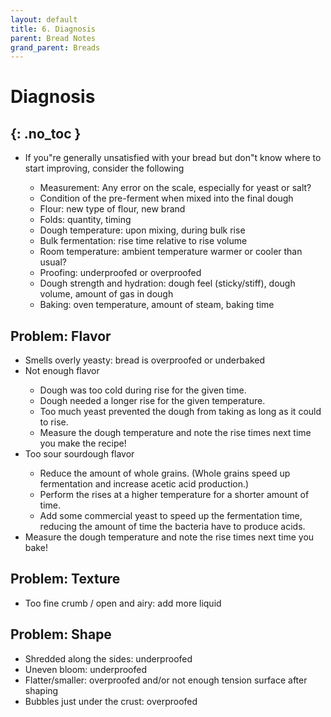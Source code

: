 ```yaml
---
layout: default
title: 6. Diagnosis
parent: Bread Notes
grand_parent: Breads
---
```


# Diagnosis
{: .no_toc }
---

<ul>
    <li>If you"re generally unsatisfied with your bread but don"t know where to start improving, consider the following</li>
    <ul>
        <li>Measurement: Any error on the scale, especially for yeast or salt? </li>
        <li>Condition of the pre-ferment when mixed into the final dough</li>
        <li>Flour: new type of flour, new brand</li>
        <li>Folds: quantity, timing</li>
        <li>Dough temperature: upon mixing, during bulk rise </li>
        <li>Bulk fermentation: rise time relative to rise volume</li>
        <li>Room temperature: ambient temperature warmer or cooler than usual?</li>
        <li>Proofing: underproofed or overproofed</li>
        <li>Dough strength and hydration: dough feel (sticky/stiff), dough volume, amount of gas in dough</li>
        <li>Baking: oven temperature, amount of steam, baking time</li>
    </ul>
</ul>

## Problem: Flavor

<ul>
    <li>Smells overly yeasty: bread is overproofed or underbaked</li>
    <li>Not enough flavor</li>
    <ul>
        <li>Dough was too cold during rise for the given time.</li>
        <li>Dough needed a longer rise for the given temperature.</li>
        <li>Too much yeast prevented the dough from taking as long as it could to rise.</li>
        <li>Measure the dough temperature and note the rise times next time you make the recipe!</li>
    </ul>
    <li>Too sour sourdough flavor</li>
    <ul>
        <li>Reduce the amount of whole grains. (Whole grains speed up fermentation and increase acetic acid production.)</li>
        <li>Perform the rises at a higher temperature for a shorter amount of time.</li>
        <li>Add some commercial yeast to speed up the fermentation time, reducing the amount of time the bacteria have to produce acids. </li>
    </ul>
    <li>Measure the dough temperature and note the rise times next time you bake!</li>
</ul>

## Problem: Texture

<ul>
    <li>Too fine crumb / open and airy: add more liquid</li>
</ul>

## Problem: Shape

<ul>
    <li>Shredded along the sides: underproofed</li>
    <li>Uneven bloom: underproofed</li>
    <li>Flatter/smaller: overproofed and/or not enough tension surface after shaping</li>
    <li>Bubbles just under the crust: overproofed</li>
</ul>